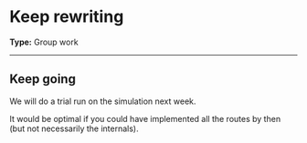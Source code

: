 # Keep rewriting

**Type:** Group work

---

## Keep going

We will do a trial run on the simulation next week.

It would be optimal if you could have implemented all the routes by then (but not necessarily the internals). 
